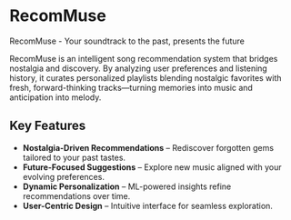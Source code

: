 # RecomMuse
RecomMuse - Your soundtrack to the past, presents the future

RecomMuse is an intelligent song recommendation system that bridges nostalgia and discovery. By analyzing user preferences and listening history, it curates personalized playlists blending nostalgic favorites with fresh, forward-thinking tracks—turning memories into music and anticipation into melody.

## Key Features

- **Nostalgia-Driven Recommendations** – Rediscover forgotten gems tailored to your past tastes.
- **Future-Focused Suggestions** – Explore new music aligned with your evolving preferences.
- **Dynamic Personalization** – ML-powered insights refine recommendations over time.
- **User-Centric Design** – Intuitive interface for seamless exploration.
